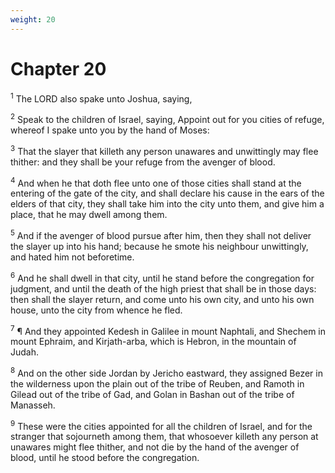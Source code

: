 ```yaml
---
weight: 20
---
```


# Chapter 20

<sup>1</sup> The LORD also spake unto Joshua, saying, 

<sup>2</sup> Speak to the children of Israel, saying, Appoint out for you cities of refuge, whereof I spake unto you by the hand of Moses: 

<sup>3</sup> That the slayer that killeth any person unawares and unwittingly may flee thither: and they shall be your refuge from the avenger of blood. 

<sup>4</sup> And when he that doth flee unto one of those cities shall stand at the entering of the gate of the city, and shall declare his cause in the ears of the elders of that city, they shall take him into the city unto them, and give him a place, that he may dwell among them. 

<sup>5</sup> And if the avenger of blood pursue after him, then they shall not deliver the slayer up into his hand; because he smote his neighbour unwittingly, and hated him not beforetime. 

<sup>6</sup> And he shall dwell in that city, until he stand before the congregation for judgment, and until the death of the high priest that shall be in those days: then shall the slayer return, and come unto his own city, and unto his own house, unto the city from whence he fled. 

<sup>7</sup> ¶ And they appointed Kedesh in Galilee in mount Naphtali, and Shechem in mount Ephraim, and Kirjath-arba, which is Hebron, in the mountain of Judah. 

<sup>8</sup> And on the other side Jordan by Jericho eastward, they assigned Bezer in the wilderness upon the plain out of the tribe of Reuben, and Ramoth in Gilead out of the tribe of Gad, and Golan in Bashan out of the tribe of Manasseh. 

<sup>9</sup> These were the cities appointed for all the children of Israel, and for the stranger that sojourneth among them, that whosoever killeth any person at unawares might flee thither, and not die by the hand of the avenger of blood, until he stood before the congregation. 


